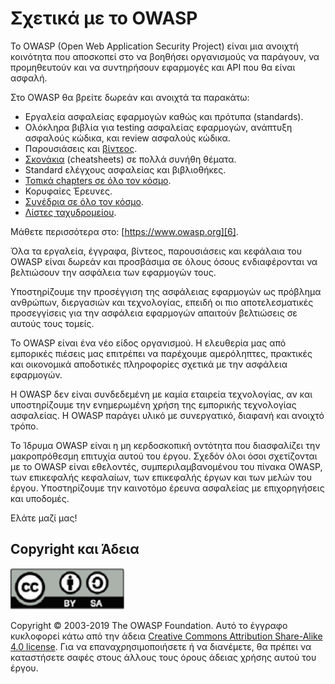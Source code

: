 Σχετικά με το OWASP
===========

Το OWASP (Open Web Application Security Project) είναι μια ανοιχτή κοινότητα
που αποσκοπεί στο να βοηθήσει οργανισμούς να παράγουν, να προμηθευτούν και 
να συντηρήσουν εφαρμογές και API που θα είναι ασφαλή.

Στο OWASP θα βρείτε δωρεάν και ανοιχτά τα παρακάτω:

* Εργαλεία ασφαλείας εφαρμογών καθώς και πρότυπα (standards).
* Ολόκληρα βιβλία για testing ασφαλείας εφαρμογών, ανάπτυξη ασφαλούς κώδικα, και 
review ασφαλούς κώδικα.
* Παρουσιάσεις και [βίντεος][1].
* [Σκονάκια][2] (cheatsheets) σε πολλά συνήθη θέματα.
* Standard ελέγχους ασφαλείας και βιβλιοθήκες.
* [Τοπικά chapters σε όλο τον κόσμο][3].
* Κορυφαίες Έρευνες.
* [Συνέδρια σε όλο τον κόσμο][4].
* [Λίστες ταχυδρομείου][5].

Μάθετε περισσότερα στο: [https://www.owasp.org][6].

Όλα τα εργαλεία, έγγραφα, βίντεος, παρουσιάσεις και κεφάλαια του OWASP είναι
δωρεάν και προσβάσιμα σε όλους όσους ενδιαφέρονται να βελτιώσουν την ασφάλεια
των εφαρμογών τους.

Υποστηρίζουμε την προσέγγιση της ασφάλειας εφαρμογών ως πρόβλημα ανθρώπων, 
διεργασιών και τεχνολογίας, επειδή οι πιο αποτελεσματικές προσεγγίσεις για 
την ασφάλεια εφαρμογών απαιτούν βελτιώσεις σε αυτούς τους τομείς.

Το OWASP είναι ένα νέο είδος οργανισμού. Η ελευθερία μας από εμπορικές πιέσεις
μας επιτρέπει να παρέχουμε αμερόληπτες, πρακτικές και οικονομικά αποδοτικές 
πληροφορίες σχετικά με την ασφάλεια εφαρμογών.

Η OWASP δεν είναι συνδεδεμένη με καμία εταιρεία τεχνολογίας, αν και υποστηρίζουμε την
ενημερωμένη χρήση της εμπορικής τεχνολογίας ασφαλείας. Η OWASP παράγει υλικό με 
συνεργατικό, διαφανή και ανοιχτό τρόπο.

Το Ίδρυμα OWASP είναι η μη κερδοσκοπική οντότητα που διασφαλίζει την μακροπρόθεσμη επιτυχία
αυτού του έργου. Σχεδόν όλοι όσοι σχετίζονται με το OWASP είναι εθελοντές,
συμπεριλαμβανομένου του πίνακα OWASP, των επικεφαλής κεφαλαίων, των επικεφαλής έργων και των 
μελών του έργου. Υποστηρίζουμε την καινοτόμο έρευνα ασφαλείας με επιχορηγήσεις και υποδομές.

Ελάτε μαζί μας!

## Copyright και Άδεια

![license](images/license.png)

Copyright © 2003-2019 The OWASP Foundation. Αυτό το έγγραφο κυκλοφορεί κάτω από την άδεια
[Creative Commons Attribution Share-Alike 4.0 license][7]. Για να επαναχρησιμοποιήσετε ή 
να διανέμετε, θα πρέπει να καταστήσετε σαφές στους άλλους τους όρους άδειας χρήσης αυτού του έργου.

[1]: https://www.youtube.com/user/OWASPGLOBAL
[2]: https://www.owasp.org/index.php/OWASP_Cheat_Sheet_Series
[3]: https://www.owasp.org/index.php/OWASP_Chapter
[4]: https://www.owasp.org/index.php/Category:OWASP_AppSec_Conference
[5]: https://lists.owasp.org/mailman/listinfo
[6]: https://www.owasp.org
[7]: http://creativecommons.org/licenses/by-sa/4.0/
